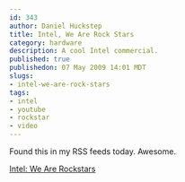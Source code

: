 ```yaml
--- 
id: 343
author: Daniel Huckstep
title: Intel, We Are Rock Stars
category: hardware
description: A cool Intel commercial.
published: true
publishedon: 07 May 2009 14:01 MDT
slugs: 
- intel-we-are-rock-stars
tags: 
- intel
- youtube
- rockstar
- video
---
```

Found this in my RSS feeds today. Awesome.

[Intel: We Are
Rockstars](http://www.youtube.com/watch?v=jqLPHrCQr2I&feature=player_embedded)
